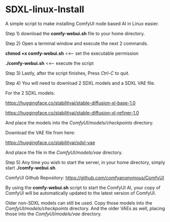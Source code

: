 # SDXL-linux-Install
A simple script to make installing ComfyUI node based AI in Linux easier.

Step 1) download the **comfy-webui.sh** file to your home directory.

Step 2) Open a terminal window and execute the next 2 commands.

**chmod +x comfy-webui.sh**  <<-- set the executable permission

**./comfy-webui.sh**  <<--  execute the script

Step 3) Lastly, after the script finishes, Press _Ctrl-C_ to quit.

Step 4) You will need to download 2 SDXL models and a SDXL VAE file.

For the 2 SDXL models:

https://huggingface.co/stabilityai/stable-diffusion-xl-base-1.0

https://huggingface.co/stabilityai/stable-diffusion-xl-refiner-1.0

And place the models into the _ComfyUI/models/checkpoints_ directory.

Download the VAE file from here: 

https://huggingface.co/stabilityai/sdxl-vae

And place the file in the _ComfyUI/models/vae_ directory.

Step 5) Any time you wish to start the server, in your home directory, simply start **./comfy-webui.sh**.

ComfyUI Github Repository: https://github.com/comfyanonymous/ComfyUI

By using the **comfy-webui.sh** script to start the ComfyUI AI, your copy of ComfyUI will be automatically
updated to the latest version of ComfyUI.

Older non-SDXL models can still be used. Copy those models into the _ComfyUI/models/checkpoints_ directory.
And the older VAEs as well, placing those into the _ComfyUI/models/vae_ directory.
